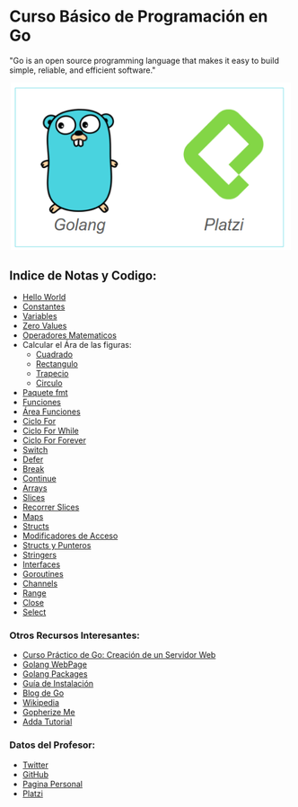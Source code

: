 # Curso Básico de Programación en Go
"Go is an open source programming language that makes it easy to build simple, reliable, and efficient software."


<div align="center"> 
<a href="https://platzi.com/clases/programacion-golang"><img src="./img/platzigo.png" width="500"/></a>
</div>

## Indice de Notas y Codigo:
- [Hello World](./src/01_Hello-World)
- [Constantes](./src/02_Constantes)
- [Variables](./src/03_Variables)
- [Zero Values](./src/04_Zero-Values)
- [Operadores Matematicos](./src/06_Operadores-Matematicos)
- Calcular el Ára de las figuras:
    - [Cuadrado](./src/05_Area-Cuadrado)
    - [Rectangulo](./src/07_Area-Rectangulo)
    - [Trapecio](./src/08_Area-Trapecio)
    - [Circulo](./src/09_Area-Circulo)
- [Paquete fmt](./src/10_Paquete-FMT)
- [Funciones](./src/11_Funciones)
- [Área Funciones](./src/12_Area-Funciones)
- [Ciclo For](./src/13_For)
- [Ciclo For While](./src/14_For-While)
- [Ciclo For Forever](./src/15_For-Forever)
- [Switch](./src/16_Switch)
- [Defer](./src/17_Defer)
- [Break](./src/18_Break)
- [Continue](./src/19_Continue)
- [Arrays](./src/20_Arrays)
- [Slices](./src/21_Slices)
- [Recorrer Slices](./src/22_Recorrer-Slices)
- [Maps](./src/23_Maps)
- [Structs](./src/24_Structs)
- [Modificadores de Acceso](./src/25_Modificadores-Acceso)
- [Structs y Punteros](./src/26_Structs-Punteros)
- [Stringers](./src/27_Stringers)
- [Interfaces](./src/28_Interfaces)
- [Goroutines](./src/29_Goroutines)
- [Channels](./src/30_Channels)
- [Range](./src/31_Range)
- [Close](./src/32_Close)
- [Select](./src/33_Select)

### Otros Recursos Interesantes:
- [Curso Práctico de Go: Creación de un Servidor Web](https://platzi.com/clases/programacion-golang-2020)
- [Golang WebPage](https://golang.org)
- [Golang Packages](https://golang.org/pkg)
- [Guía de Instalación](https://golang.org/doc/install)
- [Blog de Go](https://blog.golang.org/go-brand)
- [Wikipedia](https://en.wikipedia.org/wiki/Go_(programming_language))
- [Gopherize Me](https://gopherize.me)
- [Adda Tutorial](https://www.w3adda.com/golang-tutorial)

### Datos del Profesor:
- [Twitter](https://twitter.com/osmandi)
- [GitHub](https://github.com/osmandi)
- [Pagina Personal](https://osmandi.com)
- [Platzi](https://platzi.com/p/osmandi)
